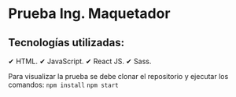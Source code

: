 # Prueba Ing. Maquetador

## Tecnologías utilizadas:
✔ HTML.
✔ JavaScript.
✔ React JS.
✔ Sass.

Para visualizar la prueba se debe clonar el repositorio y ejecutar los comandos:
`npm install`
`npm start`
